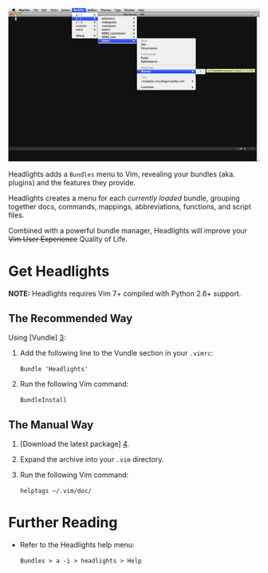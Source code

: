 ![Headlights in Action][2]

Headlights adds a `Bundles` menu to Vim, revealing your bundles (aka. plugins)
and the features they provide.

Headlights creates a menu for each _currently loaded_ bundle, grouping
together docs, commands, mappings, abbreviations, functions, and script files.

Combined with a powerful bundle manager, Headlights will improve your ~~Vim
User Experience~~ Quality of Life.

Get Headlights
==============

__NOTE:__ Headlights requires Vim 7+ compiled with Python 2.6+ support.

The Recommended Way
-------------------

Using [Vundle] [3]:

1. Add the following line to the Vundle section in your `.vimrc`:

    `Bundle 'Headlights'`

2. Run the following Vim command:

    `BundleInstall`

The Manual Way
--------------

1. [Download the latest package] [4].

2. Expand the archive into your `.vim` directory.

3. Run the following Vim command:

    `helptags ~/.vim/doc/`

Further Reading
===============

- Refer to the Headlights help menu:

    `Bundles > a -i > headlights > Help`

[1]: http://www.vim.org/

[2]: https://github.com/mbadran/headlights/raw/master/headlights_ss.png

[3]: https://github.com/gmarik/vundle

[4]: https://github.com/mbadran/headlights/archives/master
